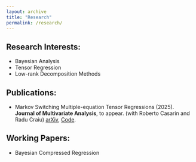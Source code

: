 ```yaml
---
layout: archive
title: "Research"
permalink: /research/
---
```


Research Interests:
------
- Bayesian Analysis
- Tensor Regression
- Low-rank Decomposition Methods

Publications:
------
- Markov Switching Multiple-equation Tensor Regressions (2025). **Journal of Multivariate Analysis**, to appear. (with Roberto Casarin and Radu Craiu) [arXiv](https://arxiv.org/abs/2407.00655), [Code](https://github.com/qingwang13/Markov-Switching-Tensor-Regression.git).

Working Papers:
------
- Bayesian Compressed Regression